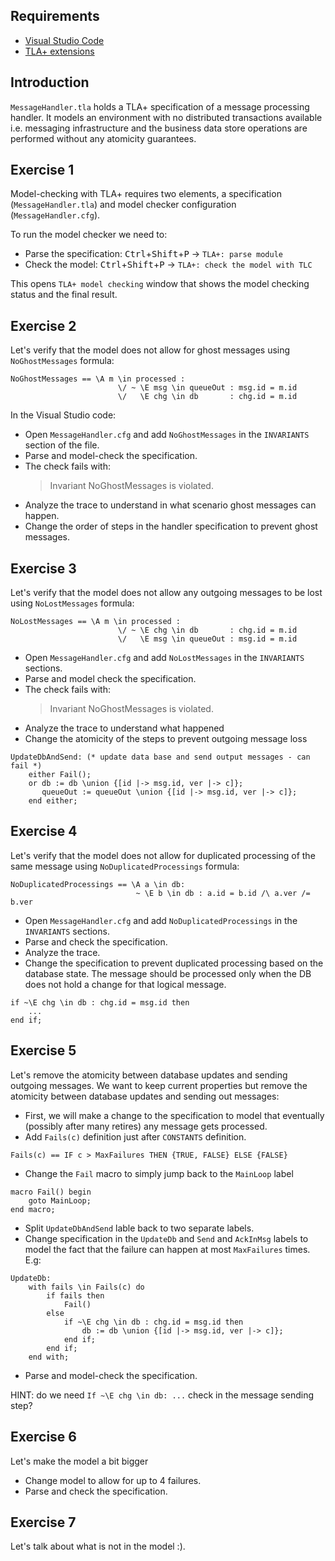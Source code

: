 ## Requirements

- [Visual Studio Code](https://code.visualstudio.com/)
- [TLA+ extensions](https://github.com/alygin/vscode-tlaplus/wiki/How-to-Install)
 

## Introduction

`MessageHandler.tla` holds a TLA+ specification of a message processing handler. It models an environment with no distributed transactions available i.e. messaging infrastructure and the business data store operations are performed without any atomicity guarantees. 

## Exercise 1

Model-checking with TLA+ requires two elements, a specification (`MessageHandler.tla`) and model checker configuration (`MessageHandler.cfg`). 

To run the model checker we need to:
 * Parse the specification: <kbd>Ctrl</kbd>+<kbd>Shift</kbd>+<kbd>P</kbd> -> `TLA+: parse module`
 * Check the model: <kbd>Ctrl</kbd>+<kbd>Shift</kbd>+<kbd>P</kbd> -> `TLA+: check the model with TLC`

 This opens `TLA+ model checking` window that shows the model checking status and the final result.

## Exercise 2

Let's verify that the model does not allow for ghost messages using `NoGhostMessages` formula:

```tla+
NoGhostMessages == \A m \in processed : 
                        \/ ~ \E msg \in queueOut : msg.id = m.id
                        \/   \E chg \in db       : chg.id = m.id
```

In the Visual Studio code:
 * Open `MessageHandler.cfg` and add `NoGhostMessages` in the `INVARIANTS` section of the file.
 * Parse and model-check the specification.
 * The check fails with:
    > Invariant NoGhostMessages is violated.
 * Analyze the trace to understand in what scenario ghost messages can happen. 
 * Change the order of steps in the handler specification to prevent ghost messages.

## Exercise 3

Let's verify that the model does not allow any outgoing messages to be lost using `NoLostMessages` formula:

```tla+
NoLostMessages == \A m \in processed :
                        \/ ~ \E chg \in db       : chg.id = m.id
                        \/   \E msg \in queueOut : msg.id = m.id
```

 * Open `MessageHandler.cfg` and add `NoLostMessages` in the `INVARIANTS` sections.
 * Parse and model check the specification.
 * The check fails with:
    > Invariant NoGhostMessages is violated.
 * Analyze the trace to understand what happened
 * Change the atomicity of the steps to prevent outgoing message loss

```tla+
UpdateDbAndSend: (* update data base and send output messages - can fail *)
    either Fail();
    or db := db \union {[id |-> msg.id, ver |-> c]}; 
       queueOut := queueOut \union {[id |-> msg.id, ver |-> c]};
    end either;
```

## Exercise 4

Let's verify that the model does not allow for duplicated processing of the same message using `NoDuplicatedProcessings` formula:

```tla+
NoDuplicatedProcessings == \A a \in db:
                            ~ \E b \in db : a.id = b.id /\ a.ver /= b.ver
```

 * Open `MessageHandler.cfg` and add `NoDuplicatedProcessings` in the `INVARIANTS` sections.
 * Parse and check the specification.
 * Analyze the trace.
 * Change the specification to prevent duplicated processing based on the database state. The message should be processed only when the DB does not hold a change for that logical message.

``` TLA+
if ~\E chg \in db : chg.id = msg.id then
    ...
end if;
```
## Exercise 5

Let's remove the atomicity between database updates and sending outgoing messages. We want to keep current properties but remove the atomicity between database updates and sending out messages: 
 * First, we will make a change to the specification to model that eventually (possibly after many retires) any message gets processed.
 * Add `Fails(c)` definition just after `CONSTANTS` definition.

```tla+
Fails(c) == IF c > MaxFailures THEN {TRUE, FALSE} ELSE {FALSE}
```
 * Change the `Fail` macro to simply jump back to the `MainLoop` label

```tla+
macro Fail() begin
    goto MainLoop;
end macro;
```
 * Split `UpdateDbAndSend` lable back to two separate labels.
 * Change specification in the `UpdateDb` and `Send` and `AckInMsg` labels to model the fact that the failure can happen at most `MaxFailures` times. E.g:

```tla+
UpdateDb:
    with fails \in Fails(c) do
        if fails then
            Fail()
        else
            if ~\E chg \in db : chg.id = msg.id then
                db := db \union {[id |-> msg.id, ver |-> c]}; 
            end if;
        end if;
    end with;
```
 * Parse and model-check the specification.

 HINT: do we need `If ~\E chg \in db: ...` check in the message sending step?

## Exercise 6

Let's make the model a bit bigger
 * Change model to allow for up to 4 failures.
 * Parse and check the specification.

## Exercise 7

Let's talk about what is not in the model :).
